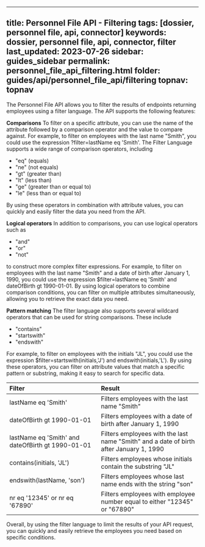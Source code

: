 
---
title: Personnel File API - Filtering
tags: [dossier, personnel file, api, connector]
keywords: dossier, personnel file, api, connector, filter
last_updated: 2023-07-26
sidebar: guides_sidebar
permalink: personnel_file_api_filtering.html
folder: guides/api/personnel_file_api/filtering
topnav: topnav
---

The Personnel File API allows you to filter the results of endpoints returning employees using a filter language. The API supports the following features:

**Comparisons**
To filter on a specific attribute, you can use the name of the attribute followed by a comparison operator and the value to compare against. For example, to filter on employees with the last name "Smith", you could use the expression ?filter=lastName eq 'Smith'. The Filter Language supports a wide range of comparison operators, including 

- "eq" (equals)
- "ne" (not equals)
- "gt" (greater than)
- "lt" (less than)
- "ge" (greater than or equal to)
- "le" (less than or equal to) 

By using these operators in combination with attribute values, you can quickly and easily filter the data you need from the API.

**Logical operators** 
In addition to comparisons, you can use logical operators such as 

- "and"
- "or"
- "not" 

to construct more complex filter expressions. For example, to filter on employees with the last name "Smith" and a date of birth after January 1, 1990, you could use the expression $filter=lastName eq 'Smith' and dateOfBirth gt 1990-01-01. By using logical operators to combine comparison conditions, you can filter on multiple attributes simultaneously, allowing you to retrieve the exact data you need.

**Pattern matching**
The filter language also supports several wildcard operators that can be used for string comparisons. These include

- "contains"
- "startswith"
- "endswith" 

For example, to filter on employees with the initials "JL", you could use the expression $filter=startswith(initials,'J') and endswith(initials,'L'). By using these operators, you can filter on attribute values that match a specific pattern or substring, making it easy to search for specific data.

| Filter                                            | Result                                                                                 |
|:--------------------------------------------------|:---------------------------------------------------------------------------------------|
| lastName eq 'Smith'                               | Filters employees with the last name "Smith"                                           |
| dateOfBirth gt 1990-01-01                         | Filters employees with a date of birth after January 1, 1990                           |
| lastName eq 'Smith' and dateOfBirth gt 1990-01-01 | Filters employees with the last name "Smith" and a date of birth after January 1, 1990 |
| contains(initials, 'JL')                          | Filters employees whose initials contain the substring "JL"                            |
| endswith(lastName, 'son')                         | Filters employees whose last name ends with the string "son"                           |
| nr eq '12345' or nr eq '67890'                    | Filters employees with employee number equal to either "12345" or "67890"              |


Overall, by using the filter language to limit the results of your API request, you can quickly and easily retrieve the employees you need based on specific conditions.
